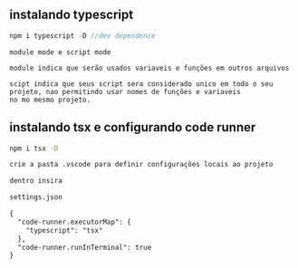 ## instalando typescript
 
 ```typescript
 npm i typescript -D //dev dependence

 ```

 ```text
module mode e script mode

module indica que serão usados variaveis e funções em outros arquivos

scipt indica que seus script sera considerado unico em todo o seu projeto, nao permitindo usar nomes de funções e variaveis
no mo mesmo projeto. 
 ```

## instalando tsx e configurando code runner

```bash
npm i tsx -D 

```
```md
crie a pasta .vscode para definir configurações locais ao projeto

dentro insira

settings.json

{
  "code-runner.executorMap": {
    "typescript": "tsx"
  },
  "code-runner.runInTerminal": true
}


```
